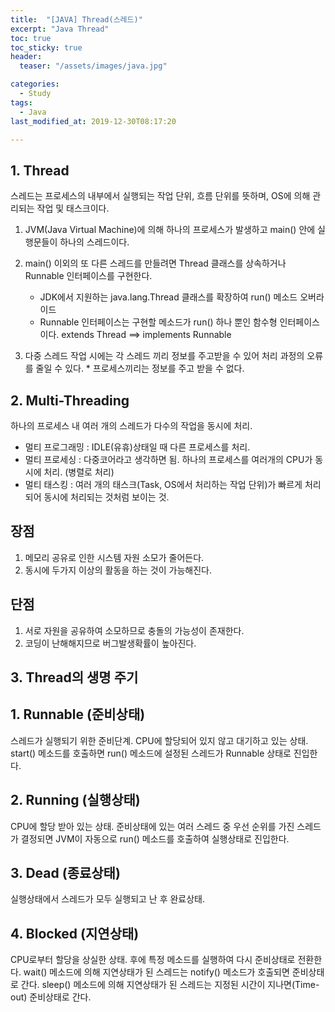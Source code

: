 ```yaml
---
title:  "[JAVA] Thread(스레드)"
excerpt: "Java Thread"
toc: true
toc_sticky: true
header:
  teaser: "/assets/images/java.jpg"

categories:
  - Study
tags:
  - Java
last_modified_at: 2019-12-30T08:17:20

---
```


## 1. Thread

 스레드는 프로세스의 내부에서 실행되는 작업 단위, 흐름 단위를 뜻하며, OS에 의해 관리되는 작업 및 태스크이다.

 1. JVM(Java Virtual Machine)에 의해 하나의 프로세스가 발생하고 main() 안에 실행문들이 하나의 스레드이다.

 2. main() 이외의 또 다른 스레드를 만들려면 Thread 클래스를 상속하거나 Runnable 인터페이스를 구현한다. 
    * JDK에서 지원하는 java.lang.Thread 클래스를 확장하여 run() 메소드 오버라이드
    * Runnable 인터페이스는 구현할 메소드가 run() 하나 뿐인 함수형 인터페이스이다.
      extends Thread ==> implements Runnable
  
  3. 다중 스레드 작업 시에는 각 스레드 끼리 정보를 주고받을 수 있어 처리 과정의 오류를 줄일 수 있다.
    * 프로세스끼리는 정보를 주고 받을 수 없다.

## 2. Multi-Threading

 하나의 프로세스 내 여러 개의 스레드가 다수의 작업을 동시에 처리.

  * 멀티 프로그래밍 : IDLE(유휴)상태일 때 다른 프로세스를 처리.
  * 멀티 프로세싱 : 다중코어라고 생각하면 됨. 하나의 프로세스를 여러개의 CPU가 동시에 처리. (병렬로 처리)
  * 멀티 태스킹 : 여러 개의 태스크(Task, OS에서 처리하는 작업 단위)가 빠르게 처리되어 동시에 처리되는 것처럼 보이는 것.

 ## 장점
  1. 메모리 공유로 인한 시스템 자원 소모가 줄어든다.
  2. 동시에 두가지 이상의 활동을 하는 것이 가능해진다.

 ## 단점
  1. 서로 자원을 공유하여 소모하므로 충돌의 가능성이 존재한다.
  2. 코딩이 난해해지므로 버그발생확률이 높아진다.

## 3. Thread의 생명 주기

 ## 1. Runnable (준비상태)

  스레드가 실행되기 위한 준비단계. CPU에 할당되어 있지 않고 대기하고 있는 상태.
  start() 메소드를 호출하면 run() 메소드에 설정된 스레드가 Runnable 상태로 진입한다.

 ## 2. Running (실행상태)
  
  CPU에 할당 받아 있는 상태. 준비상태에 있는 여러 스레드 중 우선 순위를 가진 스레드가 결정되면
  JVM이 자동으로 run() 메소드를 호출하여 실행상태로 진입한다.

 ## 3. Dead (종료상태)
  
  실행상태에서 스레드가 모두 실행되고 난 후 완료상태.

 ## 4. Blocked (지연상태)
  
  CPU로부터 할당을 상실한 상태. 후에 특정 메소드를 실행하여 다시 준비상태로 전환한다.
  wait() 메소드에 의해 지연상태가 된 스레드는 notify() 메소드가 호출되면 준비상태로 간다.
  sleep() 메소드에 의해 지연상태가 된 스레드는 지정된 시간이 지나면(Time-out) 준비상태로 간다.